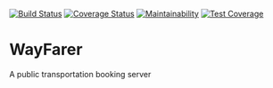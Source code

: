 [![Build Status](https://travis-ci.org/sa-ma/WayFarer.svg?branch=develop)](https://travis-ci.org/sa-ma/WayFarer)
[![Coverage Status](https://coveralls.io/repos/github/sa-ma/WayFarer/badge.svg?branch=ch-setup-coveralls-166996386)](https://coveralls.io/github/sa-ma/WayFarer?branch=ch-setup-coveralls-166996386)
[![Maintainability](https://api.codeclimate.com/v1/badges/6c2358ee20e29e1e10b8/maintainability)](https://codeclimate.com/github/sa-ma/WayFarer/maintainability)
[![Test Coverage](https://api.codeclimate.com/v1/badges/6c2358ee20e29e1e10b8/test_coverage)](https://codeclimate.com/github/sa-ma/WayFarer/test_coverage)
# WayFarer
A public transportation booking server
